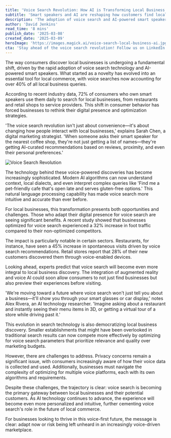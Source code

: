 ```yaml
---
title: 'Voice Search Revolution: How AI is Transforming Local Business Discovery'
subtitle: 'Smart speakers and AI are reshaping how customers find local businesses'
description: 'The adoption of voice search and AI-powered smart speakers is revolutionizing how consumers discover local businesses. With voice searches now accounting for 40% of local business queries, businesses must adapt their digital presence for this new era of discovery. This transformation is creating new opportunities for local commerce while raising important questions about privacy and optimization strategies.'
author: 'David Jenkins'
read_time: '8 mins'
publish_date: '2025-03-08'
created_date: '2025-03-09'
heroImage: 'https://images.magick.ai/voice-search-local-business-ai.jpg'
cta: 'Stay ahead of the voice search revolution! Follow us on LinkedIn for the latest insights on how AI is transforming local business discovery and marketing strategies.'
---
```


The way consumers discover local businesses is undergoing a fundamental shift, driven by the rapid adoption of voice search technology and AI-powered smart speakers. What started as a novelty has evolved into an essential tool for local commerce, with voice searches now accounting for over 40% of all local business queries.

According to recent industry data, 72% of consumers who own smart speakers use them daily to search for local businesses, from restaurants and retail shops to service providers. This shift in consumer behavior has forced businesses to rethink their digital presence and optimization strategies.

'The voice search revolution isn't just about convenience—it's about changing how people interact with local businesses,' explains Sarah Chen, a digital marketing strategist. 'When someone asks their smart speaker for the nearest coffee shop, they're not just getting a list of names—they're getting AI-curated recommendations based on reviews, proximity, and even their personal preferences.'

![Voice Search Revolution](https://i.magick.ai/PIXE/1738406181100_magick_img.webp)

The technology behind these voice-powered discoveries has become increasingly sophisticated. Modern AI algorithms can now understand context, local dialects, and even interpret complex queries like 'Find me a pet-friendly cafe that's open late and serves gluten-free options.' This natural language processing capability has made voice search more intuitive and accurate than ever before.

For local businesses, this transformation presents both opportunities and challenges. Those who adapt their digital presence for voice search are seeing significant benefits. A recent study showed that businesses optimized for voice search experienced a 32% increase in foot traffic compared to their non-optimized competitors.

The impact is particularly notable in certain sectors. Restaurants, for instance, have seen a 45% increase in spontaneous visits driven by voice search recommendations. Retail stores report that 28% of their new customers discovered them through voice-enabled devices.

Looking ahead, experts predict that voice search will become even more integral to local business discovery. The integration of augmented reality and voice AI could soon allow consumers to not just find businesses but also preview their experiences before visiting.

'We're moving toward a future where voice search won't just tell you about a business—it'll show you through your smart glasses or car display,' notes Alex Rivera, an AI technology researcher. 'Imagine asking about a restaurant and instantly seeing their menu items in 3D, or getting a virtual tour of a store while driving past it.'

This evolution in search technology is also democratizing local business discovery. Smaller establishments that might have been overlooked in traditional search results can now compete more effectively by optimizing for voice search parameters that prioritize relevance and quality over marketing budgets.

However, there are challenges to address. Privacy concerns remain a significant issue, with consumers increasingly aware of how their voice data is collected and used. Additionally, businesses must navigate the complexity of optimizing for multiple voice platforms, each with its own algorithms and requirements.

Despite these challenges, the trajectory is clear: voice search is becoming the primary gateway between local businesses and their potential customers. As AI technology continues to advance, the experience will become even more personalized and intuitive, further cementing voice search's role in the future of local commerce.

For businesses looking to thrive in this voice-first future, the message is clear: adapt now or risk being left unheard in an increasingly voice-driven marketplace.